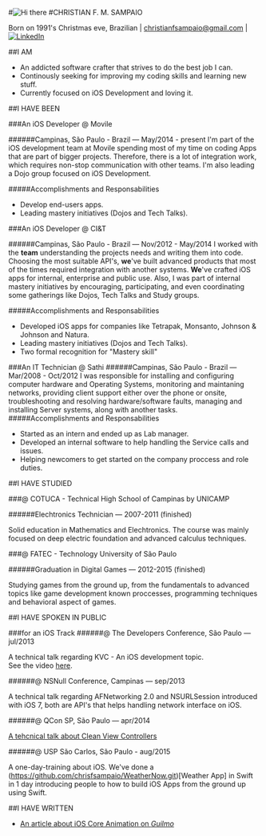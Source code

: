 #![Hi there](http://i43.tinypic.com/tamxhc.jpg)
#CHRISTIAN F. M. SAMPAIO

Born on 1991's Christmas eve, Brazilian | christianfsampaio@gmail.com | [![LinkedIn](http://s.c.lnkd.licdn.com/scds/common/u/img/webpromo/btn_in_20x15.png)](http://br.linkedin.com/pub/christian-sampaio/39/a09/615)


##I AM

* An addicted software crafter that strives to do the best job I can.
* Continously seeking for improving my coding skills and learning new stuff.
* Currently focused on iOS Development and loving it.



##I HAVE BEEN

###An iOS Developer @ Movile

######Campinas, São Paulo - Brazil — May/2014 - present
I'm part of the iOS development team at Movile spending most of my time on coding Apps that are part of bigger projects. Therefore, there is a lot of integration work, which requires non-stop communication with other teams. I'm also leading a Dojo group focused on iOS Development. 

#####Accomplishments and Responsabilities
* Develop end-users apps.
* Leading mastery initiatives (Dojos and Tech Talks).
  

###An iOS Developer @ CI&T

######Campinas, São Paulo - Brazil — Nov/2012 - May/2014
I worked with the **team** understanding the projects needs and writing them into code. Choosing the most suitable API's, **we**'ve built advanced products that most of the times required integration with another systems. **We**'ve crafted iOS apps for internal, enterprise and public use.
Also, I was part of internal mastery initiatives by encouraging, participating, and even coordinating some gatherings like Dojos, Tech Talks and Study groups. 

#####Accomplishments and Responsabilities
* Developed iOS apps for companies like Tetrapak, Monsanto, Johnson & Johnson and Natura.
* Leading mastery initiatives (Dojos and Tech Talks).
* Two formal recognition for "Mastery skill"
  

###An IT Technician @ Sathi
######Campinas, São Paulo - Brazil — Mar/2008 - Oct/2012
I was responsible for installing and configuring computer hardware and Operating Systems, monitoring and maintaning networks, providing client support either over the phone or onsite, troubleshooting and resolving hardware/software faults, managing and installing Server systems, along with another tasks.
#####Accomplishments and Responsabilities
* Started as an intern and ended up as Lab manager.
* Developed an internal software to help handling the Service calls and issues.
* Helping newcomers to get started on the company proccess and role duties.

##I HAVE STUDIED

###@ COTUCA - Technical High School of Campinas by UNICAMP

######Elechtronics Technician — 2007-2011 (finished)
                                                                                       
Solid education in Mathematics and Elechtronics. The course was mainly focused on deep electric foundation and advanced calculus techniques.

###@ FATEC - Technology University of São Paulo

######Graduation in Digital Games — 2012-2015 (finished)
                                                                                       
Studying games from the ground up, from the fundamentals to advanced topics like  game development known proccesses, programming techniques and behavioral aspect of games.

##I HAVE SPOKEN IN PUBLIC

###for an iOS Track
######@ The Developers Conference, São Paulo — jul/2013

A technical talk regarding KVC - An iOS development topic.  
See the video [here](http://www.infoq.com/br/presentations/key-value-coding).

######@ NSNull Conference, Campinas — sep/2013

A technical talk regarding AFNetworking 2.0 and NSURLSession introduced with iOS 7, both are API's that helps handling network interface on iOS.

######@ QCon SP, São Paulo — apr/2014

[A tehcnical talk about Clean View Controllers](http://qconsp.com/presentation/clean-view-controllers-no-ios)

######@ USP São Carlos, São Paulo - aug/2015

A one-day-training about iOS. We've done a (https://github.com/chrisfsampaio/WeatherNow.git)[Weather App] in Swift in 1 day introducing people to how to build iOS Apps from the ground up using Swift.


##I HAVE WRITTEN

* [An article about iOS Core Animation on *Guilmo*](http://www.guilmo.com/why-so-serious-lets-animate/)

<!---
##THEY EVEN PUT ME ON THE NEWS!
######*It's about a game I have written back in 2011*
![A game I have written back in 2011](http://i41.tinypic.com/xatgu9.jpg "This is about a game I have written back in 2011")
-->

